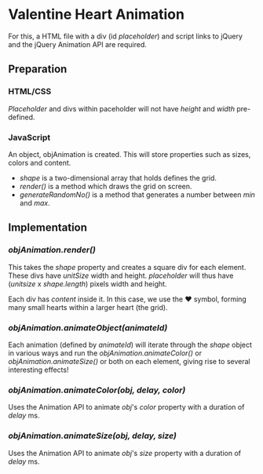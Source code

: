 # Valentine Heart Animation

For this, a HTML file with a div (id *placeholder*) and script links to jQuery and the jQuery Animation API are required.

## Preparation
### HTML/CSS
*Placeholder* and divs within paceholder will not have *height* and *width* pre-defined.

### JavaScript
An object, objAnimation is created. This will store properties such as sizes, colors and content.
- *shape* is a two-dimensional array that holds defines the grid.
- *render()* is a method which draws the grid on screen.
- *generateRandomNo()* is a method that generates a number between *min* and *max*.

## Implementation
### *objAnimation.render()*
This takes the *shape* property and creates a square div for each element. These divs have *unitSize* width and height. *placeholder* will thus have (*unitsize* x *shape.length*) pixels width and height.

Each div has *content* inside it. In this case, we use the &hearts; symbol, forming many small hearts within a larger heart (the grid).

### *objAnimation.animateObject(animateId)*
Each animation (defined by *animateId*) will iterate through the *shape* object in various ways and run the *objAnimation.animateColor()* or *objAnimation.animateSize()* or both on each element, giving rise to several interesting effects!

### *objAnimation.animateColor(obj, delay, color)*
Uses the Animation API to animate *obj*'s *color* property with a duration of *delay* ms.

### *objAnimation.animateSize(obj, delay, size)*
Uses the Animation API to animate *obj*'s *size* property with a duration of *delay* ms.


